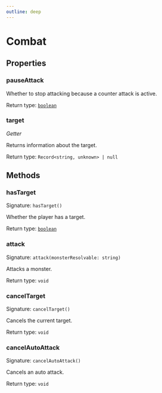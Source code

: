```yaml
---
outline: deep
---
```

# Combat



## Properties

### pauseAttack
Whether to stop attacking because a counter attack is active.


Return type: <code><a href="https://developer.mozilla.org/en-US/docs/Web/JavaScript/Reference/Global_Objects/Boolean">boolean</a></code>

### target
*Getter*

Returns information about the target.


Return type: `Record<string, unknown> | null`

## Methods

### hasTarget
Signature: `hasTarget()`

Whether the player has a target.


Return type: <code><a href="https://developer.mozilla.org/en-US/docs/Web/JavaScript/Reference/Global_Objects/Boolean">boolean</a></code>

### attack
Signature: `attack(monsterResolvable: string)`

Attacks a monster.


Return type: `void`

### cancelTarget
Signature: `cancelTarget()`

Cancels the current target.


Return type: `void`

### cancelAutoAttack
Signature: `cancelAutoAttack()`

Cancels an auto attack.


Return type: `void`